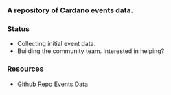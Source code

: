 ### A repository of Cardano events data.

### Status
- Collecting initial event data.
- Building the community team. Interested in helping?

### Resources
- [Github Repo Events Data](https://github.com/selfdriven-octo/cardano-events/tree/main/data)
